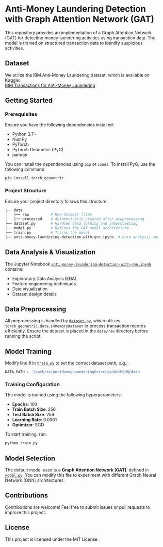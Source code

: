 # Anti-Money Laundering Detection with Graph Attention Network (GAT)

This repository provides an implementation of a Graph Attention Network (GAT) for detecting money laundering activities using transaction data. The model is trained on structured transaction data to identify suspicious activities.

## Dataset

We utilize the IBM Anti-Money Laundering dataset, which is available on Kaggle:\
[IBM Transactions for Anti-Money Laundering](https://www.kaggle.com/datasets/ealtman2019/ibm-transactions-for-anti-money-laundering-aml)

## Getting Started

### Prerequisites

Ensure you have the following dependencies installed:

- Python 3.7+
- NumPy
- PyTorch
- PyTorch Geometric (PyG)
- pandas

You can install the dependencies using `pip` or `conda`. To install PyG, use the following command:

```bash
pip install torch_geometric
```

### Project Structure

Ensure your project directory follows this structure:

```bash
├── data
│   ├── raw          # Raw dataset files
│   ├── processed    # Automatically created after preprocessing
├── dataset.py       # Handles data loading and preprocessing
├── model.py         # Defines the GAT model architecture
├── train.py         # Trains the model
├── anti-money-laundering-detection-with-gnn.ipynb  # Data analysis and visualization
```

## Data Analysis & Visualization

The Jupyter Notebook [`anti-money-laundering-detection-with-gnn.ipynb`](anti-money-laundering-detection-with-gnn.ipynb) contains:

- Exploratory Data Analysis (EDA)
- Feature engineering techniques
- Data visualization
- Dataset design details

## Data Preprocessing

All preprocessing is handled by [`dataset.py`](dataset.py), which utilizes `torch_geometric.data.InMemoryDataset` to process transaction records efficiently. Ensure the dataset is placed in the `data/raw` directory before running the script.

## Model Training

Modify line 8 in [`train.py`](train.py) to set the correct dataset path, e.g.,:

```python
DATA_PATH = '/path/to/AntiMoneyLaunderingDetectionWithGNN/data'
```

### Training Configuration

The model is trained using the following hyperparameters:

- **Epochs**: 100
- **Train Batch Size**: 256
- **Test Batch Size**: 256
- **Learning Rate**: 0.0001
- **Optimizer**: SGD

To start training, run:

```bash
python train.py
```

## Model Selection

The default model used is a **Graph Attention Network (GAT)**, defined in [`model.py`](model.py). You can modify this file to experiment with different Graph Neural Network (GNN) architectures.

## Contributions

Contributions are welcome! Feel free to submit issues or pull requests to improve this project.

## License

This project is licensed under the MIT License.

